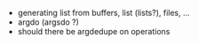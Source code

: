 - generating list from buffers, list (lists?), files, ...
- argdo (argsdo ?)
- should there be argdedupe on operations
